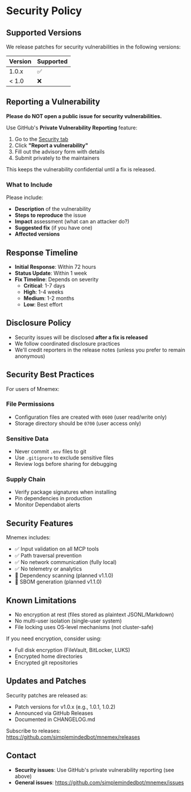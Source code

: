 # Security Policy

## Supported Versions

We release patches for security vulnerabilities in the following versions:

| Version | Supported          |
| ------- | ------------------ |
| 1.0.x   | :white_check_mark: |
| < 1.0   | :x:                |

## Reporting a Vulnerability

**Please do NOT open a public issue for security vulnerabilities.**

Use GitHub's **Private Vulnerability Reporting** feature:

1. Go to the [Security tab](https://github.com/simplemindedbot/mnemex/security)
2. Click **"Report a vulnerability"**
3. Fill out the advisory form with details
4. Submit privately to the maintainers

This keeps the vulnerability confidential until a fix is released.

### What to Include

Please include:
- **Description** of the vulnerability
- **Steps to reproduce** the issue
- **Impact** assessment (what can an attacker do?)
- **Suggested fix** (if you have one)
- **Affected versions**

## Response Timeline

- **Initial Response**: Within 72 hours
- **Status Update**: Within 1 week
- **Fix Timeline**: Depends on severity
  - **Critical**: 1-7 days
  - **High**: 1-4 weeks
  - **Medium**: 1-2 months
  - **Low**: Best effort

## Disclosure Policy

- Security issues will be disclosed **after a fix is released**
- We follow coordinated disclosure practices
- We'll credit reporters in the release notes (unless you prefer to remain anonymous)

## Security Best Practices

For users of Mnemex:

### File Permissions
- Configuration files are created with `0600` (user read/write only)
- Storage directory should be `0700` (user access only)

### Sensitive Data
- Never commit `.env` files to git
- Use `.gitignore` to exclude sensitive files
- Review logs before sharing for debugging

### Supply Chain
- Verify package signatures when installing
- Pin dependencies in production
- Monitor Dependabot alerts

## Security Features

Mnemex includes:
- ✅ Input validation on all MCP tools
- ✅ Path traversal prevention
- ✅ No network communication (fully local)
- ✅ No telemetry or analytics
- 🚧 Dependency scanning (planned v1.1.0)
- 🚧 SBOM generation (planned v1.1.0)

## Known Limitations

- No encryption at rest (files stored as plaintext JSONL/Markdown)
- No multi-user isolation (single-user system)
- File locking uses OS-level mechanisms (not cluster-safe)

If you need encryption, consider using:
- Full disk encryption (FileVault, BitLocker, LUKS)
- Encrypted home directories
- Encrypted git repositories

## Updates and Patches

Security patches are released as:
- Patch versions for v1.0.x (e.g., 1.0.1, 1.0.2)
- Announced via GitHub Releases
- Documented in CHANGELOG.md

Subscribe to releases: https://github.com/simplemindedbot/mnemex/releases

## Contact

- **Security issues**: Use GitHub's private vulnerability reporting (see above)
- **General issues**: https://github.com/simplemindedbot/mnemex/issues
